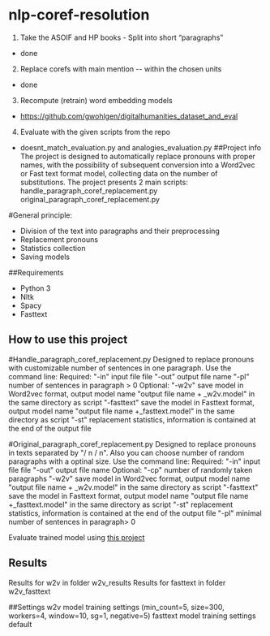 # nlp-coref-resolution
1. Take the ASOIF and HP books - Split into short “paragraphs”
  - done
2. Replace corefs with main mention -- within the chosen units
  - done
3. Recompute (retrain) word embedding models
  - https://github.com/gwohlgen/digitalhumanities_dataset_and_eval
4. Evaluate with the given scripts from the repo 
  - doesnt_match_evaluation.py and analogies_evaluation.py
##Project info
The project is designed to automatically replace pronouns with proper names, with the possibility of subsequent conversion into a Word2vec or Fast text format model, collecting data on the number of substitutions.
The project presents 2 main scripts:
handle_paragraph_coref_replacement.py
original_paragraph_coref_replacement.py


#General principle:
- Division of the text into paragraphs and their preprocessing
- Replacement pronouns
- Statistics collection
- Saving models


##Requirements
- Python 3
- Nltk
- Spacy
- Fasttext


## How to use this project
#Handle_paragraph_coref_replacement.py
Designed to replace pronouns with customizable number of sentences in one paragraph.
Use the command line:
Required:
"-in" input file file
"-out" output file name
"-pl" number of sentences in paragraph > 0
Optional:
"-w2v" save model in Word2vec format, output model name "output file name + _w2v.model" in the same directory as script
"-fasttext" save the model in Fasttext format, output model name "output file name +_fasttext.model" in the same directory as script
"-st" replacement statistics, information is contained at the end of the output file

#Original_paragraph_coref_replacement.py
Designed to replace pronouns in texts separated by "/ n / n". Also you can choose number of random paragraphs with a optinal size. 
Use the command line:
Required:
"-in" input file file
"-out" output file name
Optional:
"-cp" number of randomly taken paragraphs
"-w2v" save model in Word2vec format, output model name "output file name + _w2v.model" in the same directory as script
"-fasttext" save the model in Fasttext format, output model name "output file name +_fasttext.model" in the same directory as script
"-st" replacement statistics, information is contained at the end of the output file
"-pl" minimal number of sentences in paragraph> 0

Evaluate trained model using [this project](https://github.com/gwohlgen/digitalhumanities_dataset_and_eval)


## Results 
Results for w2v in folder w2v_results
Results for fasttext in folder w2v_fasttext

##Settings
w2v model training settings (min_count=5, size=300, workers=4, window=10, sg=1, negative=5)
fasttext model training settings default